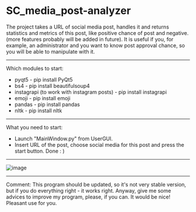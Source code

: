 # SC_media_post-analyzer
The project takes a URL of social media post, handles it and returns statistics and metrics of this post, like positive chance of post and negative. (more features probably will be added in future). It is useful if you, for example, an administrator and you want to know post approval chance, so you will be able to manipulate with it.

---
Which modules to start:
- pyqt5 - pip install PyQt5
- bs4 - pip install beautifulsoup4
- instagrapi (to work with instagram posts) - pip install instagrapi
- emoji - pip install emoji
- pandas - pip install pandas
- nltk - pip install nltk

---
What you need to start:
- Launch "MainWindow.py" from UserGUI.
- Insert URL of the post, choose social media for this post and press the start button. Done : )

---
![image](https://user-images.githubusercontent.com/62260405/142733937-884fb6f5-507a-4be8-8b79-00fadf2b8874.png)

---
Comment:
This program should be updated, so it's not very stable version, but if you do everything right - it works right.
Anyway, give me some advices to improve my program, please, if you can. It would be nice! Pleasant use for you.
